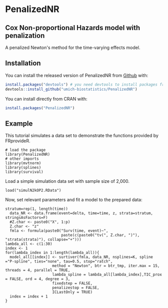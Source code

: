 # PenalizedNR

## Cox Non-proportional Hazards model with penalization
<!-- badges: start -->
<!-- badges: end -->

A penalized Newton's method for the time-varying effects model.

## Installation

You can install the released version of PenalizedNR from [Github](https://github.com/umich-biostatistics/PenalizedNR) with:

``` r
install.packages("devtools") # you need devtools to install packages from Github
devtools::install_github("umich-biostatistics/PenalizedNR")
```

You can install directly from CRAN with:

``` r
install.packages("PenalizedNR")
```

## Example

This tutorial simulates a data set to demonstrate the functions provided by FRprovideR.

```{r example, eval=FALSE}
# load the package
library(PenalizedNR)
# other imports
library(mvtnorm)
library(splines)
library(survival)
```

Load a simple simulation data set with sample size of 2,000.

```{r example.simuate.data, eval=FALSE}
load("simulN2kOP2.RData")
```

<!-- This data is also available in the included data sets that come with the package.
To use the included data, run:
```{r, eval=FALSE}
          # raw data
          # processed data
``` -->


Now, set relevant parameters and fit a model to the prepared data:

```{r example.fit, eval=FALSE}
stratum=rep(1, length(time))
  data_NR <- data.frame(event=delta, time=time, z, strata=stratum, stringsAsFactors=F)
  #Z.char <- paste0("X", 1:p)
  Z.char <- "z"
  fmla <- formula(paste0("Surv(time, event)~",
                         paste(c(paste0("tv(", Z.char, ")"), "strata(strata)"), collapse="+")))
lambda_all <- c(1:30)
index <- 1
for(lambda_index in 1:length(lambda_all)){
  model_all[[index]] <- surtiver(fmla, data_NR, nsplines=K, spline ="P-spline", ties="none", tau=0.5, stop="ratch",
                     method = "Newton", btr = btr_tmp, iter.max = 15, threads = 4, parallel = TRUE,
                     lambda_spline = lambda_all[lambda_index],TIC_prox = FALSE, ord = 4, degree = 3, 
                     fixedstep = FALSE,
                     penalizestop = FALSE,
                     ICLastOnly = TRUE)
  index = index + 1
}
```


